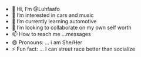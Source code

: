 - 👋 Hi, I’m @Luhfaafo
- 👀 I’m interested in cars and music
- 🌱 I’m currently learning automotive
- 💞️ I’m looking to collaborate on my own self worth
- 📫 How to reach me ...messages
- 😄 Pronouns: ... i am She/Her
- ⚡ Fun fact: ... I can street race better than socialize 

<!---
Luhfaafo/Luhfaafo is a ✨ special ✨ repository because its `README.md` (this file) appears on your GitHub profile.
You can click the Preview link to take a look at your changes.
--->
